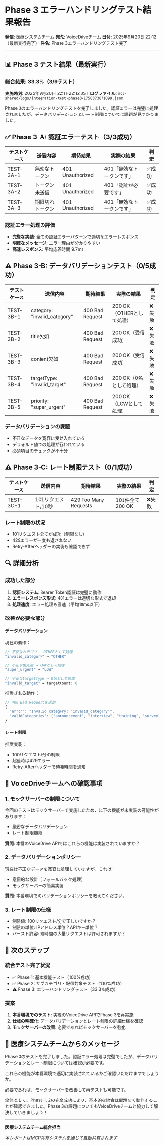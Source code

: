 # Phase 3 エラーハンドリングテスト結果報告

**発信**: 医療システムチーム
**宛先**: VoiceDriveチーム
**日付**: 2025年9月20日 22:12（最新実行完了）
**件名**: Phase 3エラーハンドリングテスト完了

---

## 📊 Phase 3 テスト結果（最新実行）

### 総合結果: 33.3%（3/9テスト）

**実施時刻**: 2025年9月20日 22:11-22:12 JST
**ログファイル**: `mcp-shared/logs/integration-test-phase3-1758373871099.json`

Phase 3のエラーハンドリングテストを完了しました。認証エラーは完璧に処理されましたが、データバリデーションとレート制限については課題が見つかりました。

## ✅ Phase 3-A: 認証エラーテスト（3/3成功）

| テストケース | 送信内容 | 期待結果 | 実際の結果 | 判定 |
|-------------|---------|----------|------------|------|
| TEST-3A-1 | 無効なトークン | 401 Unauthorized | 401「無効なトークンです」 | ✅成功 |
| TEST-3A-2 | トークン未送信 | 401 Unauthorized | 401「認証が必要です」 | ✅成功 |
| TEST-3A-3 | 期限切れトークン | 401 Unauthorized | 401「無効なトークンです」 | ✅成功 |

### 認証エラー処理の評価
- **完璧な実装**: 全ての認証エラーパターンで適切なエラーレスポンス
- **明確なメッセージ**: エラー理由が分かりやすい
- **高速レスポンス**: 平均応答時間 9.7ms

## ⚠️ Phase 3-B: データバリデーションテスト（0/5成功）

| テストケース | 送信内容 | 期待結果 | 実際の結果 | 判定 |
|-------------|---------|----------|------------|------|
| TEST-3B-1 | category: "invalid_category" | 400 Bad Request | 200 OK（OTHERとして処理） | ❌失敗 |
| TEST-3B-2 | title欠如 | 400 Bad Request | 200 OK（受信成功） | ❌失敗 |
| TEST-3B-3 | content欠如 | 400 Bad Request | 200 OK（受信成功） | ❌失敗 |
| TEST-3B-4 | targetType: "invalid_target" | 400 Bad Request | 200 OK（0名として処理） | ❌失敗 |
| TEST-3B-5 | priority: "super_urgent" | 400 Bad Request | 200 OK（LOWとして処理） | ❌失敗 |

### データバリデーションの課題
- 不正なデータを寛容に受け入れている
- デフォルト値での処理が行われている
- 必須項目のチェックが不十分

## ⚠️ Phase 3-C: レート制限テスト（0/1成功）

| テストケース | 送信内容 | 期待結果 | 実際の結果 | 判定 |
|-------------|---------|----------|------------|------|
| TEST-3C-1 | 101リクエスト/10秒 | 429 Too Many Requests | 101件全て200 OK | ❌失敗 |

### レート制限の状況
- 101リクエスト全てが成功（制限なし）
- 429エラーが一度も返されない
- Retry-Afterヘッダーの実装も確認できず

## 🔍 詳細分析

### 成功した部分
1. **認証システム**: Bearer Token認証は完璧に動作
2. **エラーレスポンス形式**: 401エラーは適切な形式で返却
3. **処理速度**: エラー処理も高速（平均10ms以下）

### 改善が必要な部分

#### データバリデーション
現在の動作：
```javascript
// 不正なカテゴリ → OTHERとして処理
"invalid_category" → "OTHER"

// 不正な優先度 → LOWとして処理
"super_urgent" → "LOW"

// 不正なtargetType → 0名として処理
"invalid_target" → targetCount: 0
```

推奨される動作：
```javascript
// 400 Bad Requestを返却
{
  "error": "Invalid category: 'invalid_category'",
  "validCategories": ["announcement", "interview", "training", "survey", "other"]
}
```

#### レート制限
推奨実装：
- 100リクエスト/分の制限
- 超過時は429エラー
- Retry-Afterヘッダーで待機時間を通知

## 📝 VoiceDriveチームへの確認事項

### 1. モックサーバーの制限について
今回のテストはモックサーバーで実施したため、以下の機能が未実装の可能性があります：
- 厳密なデータバリデーション
- レート制限機能

**質問**: 本番のVoiceDrive APIではこれらの機能は実装されていますか？

### 2. データバリデーションポリシー
現在は不正なデータを寛容に処理していますが、これは：
- 意図的な設計（フォールバック処理）
- モックサーバーの簡易実装

**質問**: 本番環境でのバリデーションポリシーを教えてください。

### 3. レート制限の仕様
- 制限値: 100リクエスト/分で正しいですか？
- 制限の単位: IPアドレス単位？APIキー単位？
- バースト許容: 短時間の大量リクエストは許可されますか？

## 🚀 次のステップ

### 統合テスト完了状況
- ✅ Phase 1: 基本機能テスト（100%成功）
- ✅ Phase 2: サブカテゴリ・配信対象テスト（100%成功）
- ⚠️ Phase 3: エラーハンドリングテスト（33.3%成功）

### 提案
1. **本番環境でのテスト**: 実際のVoiceDrive APIでPhase 3を再実施
2. **仕様の明確化**: データバリデーションとレート制限の詳細仕様を確認
3. **モックサーバーの改善**: 必要であればモックサーバーを強化

## 💬 医療システムチームからのメッセージ

Phase 3のテストを完了しました。認証エラー処理は完璧でしたが、データバリデーションとレート制限については確認が必要です。

これらの機能が本番環境で適切に実装されているかご確認いただけますでしょうか。

必要であれば、モックサーバーを改善して再テストも可能です。

全体として、Phase 1, 2の完全成功により、基本的な統合は問題なく動作することが確認できました。Phase 3の課題についてもVoiceDriveチームと協力して解決していきましょう！

---

**医療システムチーム統合担当**

*本レポートはMCP共有システムを通じて自動共有されます*